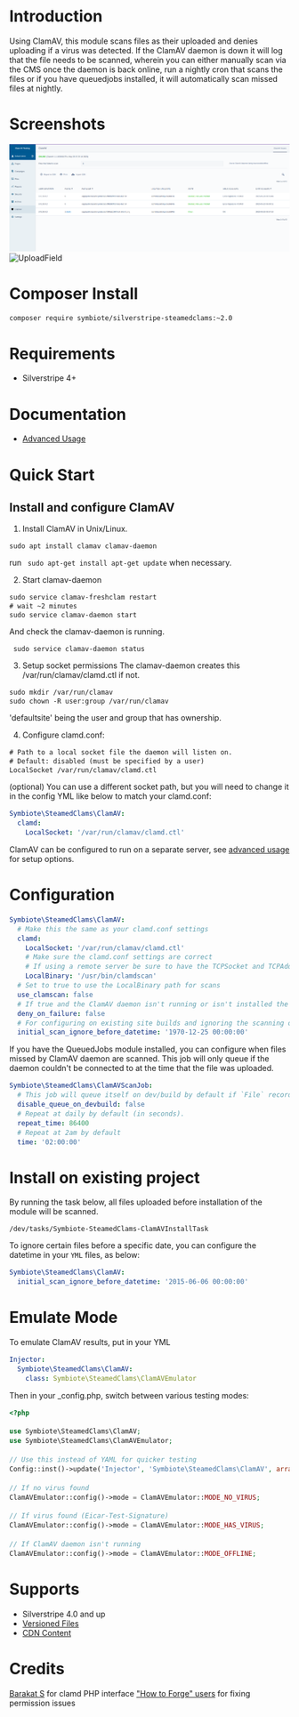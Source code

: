 # Introduction

Using ClamAV, this module scans files as their uploaded and denies uploading if a virus was detected. If the ClamAV daemon is down it will log
that the file needs to be scanned, wherein you can either manually scan via the CMS once the daemon is back online, run a
nightly cron that scans the files or if you have queuedjobs installed, it will automatically scan missed files at nightly.

# Screenshots

![ModelAdmin](docs/images/admin-dashboard.png)
![UploadField](https://cloud.githubusercontent.com/assets/3859574/20907335/b8459310-bba1-11e6-86d2-3a5f6cc6e959.jpg)

# Composer Install

```
composer require symbiote/silverstripe-steamedclams:~2.0
```

# Requirements

- Silverstripe 4+

# Documentation

- [Advanced Usage](docs/en/advanced-usage.md)


# Quick Start

## Install and configure ClamAV

1) Install ClamAV in Unix/Linux.
```
sudo apt install clamav clamav-daemon
```
run ``` sudo apt-get install apt-get update``` when necessary.

2) Start clamav-daemon
```
sudo service clamav-freshclam restart
# wait ~2 minutes
sudo service clamav-daemon start
```
And check the clamav-daemon is running.
```
 sudo service clamav-daemon status
```

3) Setup socket permissions
The clamav-daemon creates this /var/run/clamav/clamd.ctl if not.
```
sudo mkdir /var/run/clamav
sudo chown -R user:group /var/run/clamav
```
'defaultsite' being the user and group that has ownership.

4) Configure clamd.conf:
```
# Path to a local socket file the daemon will listen on.
# Default: disabled (must be specified by a user)
LocalSocket /var/run/clamav/clamd.ctl
```

(optional) You can use a different socket path, but you will need to change it in
the config YML like below to match your clamd.conf:
```yml
Symbiote\SteamedClams\ClamAV:
  clamd:
    LocalSocket: '/var/run/clamav/clamd.ctl'
```

ClamAV can be configured to run on a separate server, see [advanced usage](docs/en/advanced-usage.md) for setup options.

# Configuration

```yml
Symbiote\SteamedClams\ClamAV:
  # Make this the same as your clamd.conf settings
  clamd:
    LocalSocket: '/var/run/clamav/clamd.ctl'
    # Make sure the clamd.conf settings are correct
    # If using a remote server be sure to have the TCPSocket and TCPAddr set
    LocalBinary: '/usr/bin/clamdscan'
  # Set to true to use the LocalBinary path for scans
  use_clamscan: false
  # If true and the ClamAV daemon isn't running or isn't installed the file will be denied as if it has a virus.
  deny_on_failure: false
  # For configuring on existing site builds and ignoring the scanning of pre-module install `File` records.
  initial_scan_ignore_before_datetime: '1970-12-25 00:00:00'
```

If you have the QueuedJobs module installed, you can configure when files missed by ClamAV daemon are scanned.
This job will only queue if the daemon couldn't be connected to at the time that the file was uploaded.

```yml
Symbiote\SteamedClams\ClamAVScanJob:
  # This job will queue itself on dev/build by default if `File` records have been missed in scanning.
  disable_queue_on_devbuild: false
  # Repeat at daily by default (in seconds).
  repeat_time: 86400
  # Repeat at 2am by default
  time: '02:00:00'
```

# Install on existing project

By running the task below, all files uploaded before installation of the module will be
scanned.

```
/dev/tasks/Symbiote-SteamedClams-ClamAVInstallTask
```

To ignore certain files before a specific date, you can configure the datetime in your `YML` files, as below:

```yml
Symbiote\SteamedClams\ClamAV:
  initial_scan_ignore_before_datetime: '2015-06-06 00:00:00'
```


# Emulate Mode

To emulate ClamAV results, put in your YML

```yml
Injector:
  Symbiote\SteamedClams\ClamAV:
    class: Symbiote\SteamedClams\ClamAVEmulator
```

Then in your _config.php, switch between various testing modes:
```php
<?php

use Symbiote\SteamedClams\ClamAV;
use Symbiote\SteamedClams\ClamAVEmulator;

// Use this instead of YAML for quicker testing
Config::inst()->update('Injector', 'Symbiote\SteamedClams\ClamAV', array('class' => 'Symbiote\SteamedClams\ClamAVEmulator'));

// If no virus found
ClamAVEmulator::config()->mode = ClamAVEmulator::MODE_NO_VIRUS;

// If virus found (Eicar-Test-Signature)
ClamAVEmulator::config()->mode = ClamAVEmulator::MODE_HAS_VIRUS;

// If ClamAV daemon isn't running
ClamAVEmulator::config()->mode = ClamAVEmulator::MODE_OFFLINE;
```

# Supports
- Silverstripe 4.0 and up
- [Versioned Files](https://github.com/symbiote/silverstripe-versionedfiles)
- [CDN Content](https://github.com/symbiote/silverstripe-cdncontent)

# Credits
[Barakat S](https://github.com/FileZ/php-clamd) for clamd PHP interface
["How to Forge" users](https://web.archive.org/web/20161124000346/https://www.howtoforge.com/community/threads/clamd-will-not-start.34559/) for fixing permission issues

